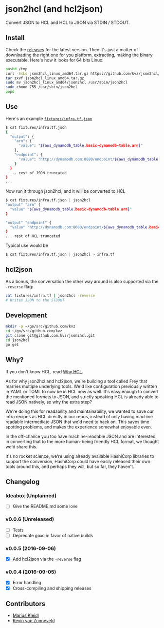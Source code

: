 # json2hcl (and hcl2json)

Convert JSON to HCL and HCL to JSON via STDIN / STDOUT.

## Install

Check the [releases](https://github.com/kvz/json2hcl/releases) for the latest version.
Then it's just a matter of downloading the right one for you platform, extracting, making the binary
executable. Here's how it looks for 64 bits Linux:

```bash
pushd /tmp
curl -SsLo json2hcl_linux_amd64.tar.gz https://github.com/kvz/json2hcl/releases/download/v0.0.5/json2hcl_linux_amd64.tar.gz
tar zxvf json2hcl_linux_amd64.tar.gz
sudo mv json2hcl_linux_amd64/json2hcl /usr/sbin/json2hcl
sudo chmod 755 /usr/sbin/json2hcl
popd
```

## Use

Here's an example [`fixtures/infra.tf.json`](fixtures/infra.tf.json)

```bash
$ cat fixtures/infra.tf.json
{
  "output": {
    "arn": {
      "value": "${aws_dynamodb_table.basic-dynamodb-table.arn}"
    },
    "endpoint": {
      "value": "http://dynamodb.com:8080/endpoint/${aws_dynamodb_table.basic-dynamodb-table.arn}"
    }
  }
  ... rest of JSON truncated
}
... 
```

Now run it through json2hcl, and it will be converted to HCL

```bash
$ cat fixtures/infra.tf.json | json2hcl
"output" "arn" {
  "value" "${aws_dynamodb_table.basic-dynamodb-table.arn}"
}

"output" "endpoint" {
  "value" "http://dynamodb.com:8080/endpoint/${aws_dynamodb_table.basic-dynamodb-table.arn}"
}
... rest of HCL truncated
```

Typical use would be

```bash
$ cat fixtures/infra.tf.json | json2hcl > infra.tf
```

## hcl2json

As a bonus, the conversation the other way around is also supported via the `-reverse` flag:

```bash
cat fixtures/infra.tf | json2hcl -reverse
# Writes JSON to the STDOUT
```


## Development

```bash
mkdir -p ~/go/src/github.com/kvz
cd ~/go/src/github.com/kvz
git clone git@github.com:kvz/json2hcl.git
cd json2hcl
go get
```

## Why?

If you don't know HCL, read [Why HCL](https://github.com/hashicorp/hcl#why).

As for why json2hcl and hcl2json, we're building a tool called Frey that marries multiple underlying
tools. We'd like configuration previously written in YAML or TOML to now be in HCL now as well. 
It's easy enough to convert the mentioned formats to JSON, and strictly speaking HCL is already 
able to read JSON natively, so why the extra step?

We're doing this for readability and maintainability, we wanted to save 
our infra recipes as HCL directly in our repos, instead of only having machine readable intermediate 
JSON that we'd need to hack on. This saves time spotting problems, and makes the experience somewhat 
enjoyable even.

In the off-chance you too have machine-readable JSON and are interested in converting that
to the more human-being friendly HCL format, we thought we'd share this.

It's no rocket science, we're using already available HashiCorp libraries to support the conversion,
HashiCorp could have easily released their own tools around this, and perhaps they will, but 
so far, they haven't.

## Changelog

### Ideabox (Unplanned)

- [ ] Give the README.md some love

### v0.0.6 (Unreleased)

- [ ] Tests
- [ ] Deprecate goxc in favor of native builds

### v0.0.5 (2016-09-06)

- [x] Add hcl2json via the `-reverse` flag 

### v0.0.4 (2016-09-05)

- [x] Error handling
- [x] Cross-compiling and shipping releases

## Contributors

- [Marius Kleidl](https://github.com/Acconut)
- [Kevin van Zonneveld](https://github.com/kvz)
